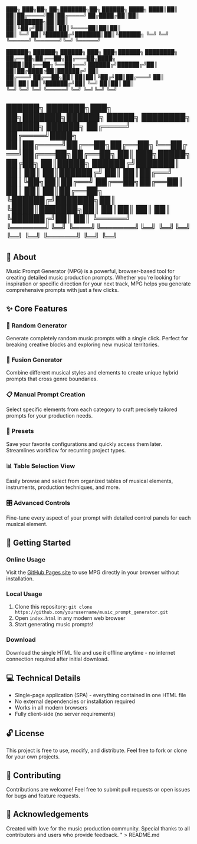 ███╗   ███╗██╗   ██╗███████╗██╗ ██████╗
████╗ ████║██║   ██║██╔════╝██║██╔════╝
██╔████╔██║██║   ██║███████╗██║██║     
██║╚██╔╝██║██║   ██║╚════██║██║██║     
██║ ╚═╝ ██║╚██████╔╝███████║██║╚██████╗
╚═╝     ╚═╝ ╚═════╝ ╚══════╝╚═╝ ╚═════╝

██████╗ ██████╗  ██████╗ ███╗   ███╗██████╗ ████████╗
██╔══██╗██╔══██╗██╔═══██╗████╗ ████║██╔══██╗╚══██╔══╝
██████╔╝██████╔╝██║   ██║██╔████╔██║██████╔╝   ██║   
██╔═══╝ ██╔══██╗██║   ██║██║╚██╔╝██║██╔═══╝    ██║   
██║     ██║  ██║╚██████╔╝██║ ╚═╝ ██║██║        ██║   
╚═╝     ╚═╝  ╚═╝ ╚═════╝ ╚═╝     ╚═╝╚═╝        ╚═╝   

 ██████╗ ███████╗███╗   ██╗███████╗██████╗  █████╗ ████████╗ ██████╗ ██████╗ 
██╔════╝ ██╔════╝████╗  ██║██╔════╝██╔══██╗██╔══██╗╚══██╔══╝██╔═══██╗██╔══██╗
██║  ███╗█████╗  ██╔██╗ ██║█████╗  ██████╔╝███████║   ██║   ██║   ██║██████╔╝
██║   ██║██╔══╝  ██║╚██╗██║██╔══╝  ██╔══██╗██╔══██║   ██║   ██║   ██║██╔══██╗
╚██████╔╝███████╗██║ ╚████║███████╗██║  ██║██║  ██║   ██║   ╚██████╔╝██║  ██║
 ╚═════╝ ╚══════╝╚═╝  ╚═══╝╚══════╝╚═╝  ╚═╝╚═╝  ╚═╝   ╚═╝    ╚═════╝ ╚═╝  ╚═╝
---

## 🎵 About
Music Prompt Generator (MPG) is a powerful, browser-based tool for creating detailed music production prompts. Whether you're looking for inspiration or specific direction for your next track, MPG helps you generate comprehensive prompts with just a few clicks.

## ✨ Core Features

### 🎲 Random Generator
Generate completely random music prompts with a single click. Perfect for breaking creative blocks and exploring new musical territories.

### 🔀 Fusion Generator
Combine different musical styles and elements to create unique hybrid prompts that cross genre boundaries.

### 📋 Manual Prompt Creation
Select specific elements from each category to craft precisely tailored prompts for your production needs.

### 💾 Presets
Save your favorite configurations and quickly access them later. Streamlines workflow for recurring project types.

### 📊 Table Selection View
Easily browse and select from organized tables of musical elements, instruments, production techniques, and more.

### 🎛️ Advanced Controls
Fine-tune every aspect of your prompt with detailed control panels for each musical element.

## 🚀 Getting Started

### Online Usage
Visit the [GitHub Pages site](https://yourusername.github.io/music_prompt_generator) to use MPG directly in your browser without installation.

### Local Usage
1. Clone this repository: `git clone https://github.com/yourusername/music_prompt_generator.git`
2. Open `index.html` in any modern web browser
3. Start generating music prompts!

### Download
Download the single HTML file and use it offline anytime - no internet connection required after initial download.

## 💻 Technical Details
- Single-page application (SPA) - everything contained in one HTML file
- No external dependencies or installation required
- Works in all modern browsers
- Fully client-side (no server requirements)

## 🔓 License
This project is free to use, modify, and distribute. Feel free to fork or clone for your own projects.

## 🤝 Contributing
Contributions are welcome! Feel free to submit pull requests or open issues for bugs and feature requests.

## 🙏 Acknowledgements
Created with love for the music production community. Special thanks to all contributors and users who provide feedback.
" > README.md
